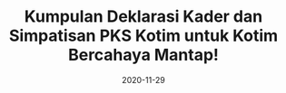 ---
title: Kumpulan Deklarasi Kader dan Simpatisan PKS Kotim untuk Kotim Bercahaya Mantap!
cover: '/img/content/kotim-bercahaya.jpg'
date: 2020-11-29
gallery: 
    - type: video
      media: '/media/content/deklarasi/deklarasi-ngopi-bareng-aleg.mp4'
      caption: 'Deklarasi dukungan kepada pasangan cabup-cawabup nomor urut 4 "Kotim Bercahaya" Rudini-Samsudin oleh peserta Ngopi Bareng Aleg, Sabtu 28 November 2020.'
      aspect-ratio: '16:9'
    - type: video
      media: '/media/content/deklarasi/deklarasi-ketapang.mp4'
      caption: 'Deklarasi dukungan kepada pasangan cabup-cawabup nomor urut 4 "Kotim Bercahaya" Rudini-Samsudin oleh Relawan PKS Kelurahan Ketapang, Sampit Kotim.'
      aspect-ratio: '16:9'
---